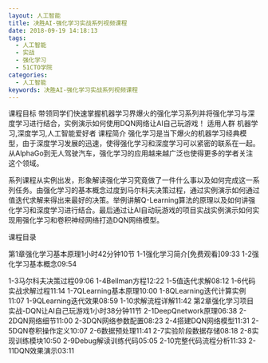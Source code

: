 ```yaml
---
layout: 人工智能
title: 决胜AI-强化学习实战系列视频课程
date: 2018-09-19 14:18:13
tags:
  - 人工智能
  - 实战
  - 强化学习
  - 51CTO学院
categories:
  - 人工智能
keywords: 决胜AI-强化学习实战系列视频课程
---
```

课程目标
带领同学们快速掌握机器学习界爆火的强化学习系列并将强化学习与深度学习进行结合，实例演示如何使用DQN网络让AI自己玩游戏！
适用人群
机器学习,深度学习,人工智能爱好者
课程简介
强化学习是当下爆火的机器学习经典模型，由于深度学习发展的迅速，使得强化学习和深度学习可以紧密的联系在一起。从AlphaGo到无人驾驶汽车，强化学习的应用越来越广泛也使得更多的学者关注这个领域。

系列课程从实例出发，形象解读强化学习究竟做了一件什么事以及如何完成这一系列任务。由强化学习的基本概念过度到马尔科夫决策过程，通过实例演示如何通过值迭代求解来得出来最好的决策。举例讲解Q-Learning算法的原理以及如何讲强化学习和深度学习进行结合。最后通过让AI自动玩游戏的项目实战实例演示如何实现用强化学习和卷积神经网络打造DQN网络模型。

课程目录

第1章强化学习基本原理1小时42分钟10节
1-1强化学习简介[免费观看]09:33
1-2强化学习基本概念09:54
<!-- more -->
1-3马尔科夫决策过程09:06
1-4Bellman方程12:22
1-5值迭代求解08:12
1-6代码实战求解过程11:14
1-7QLearning基本原理10:00
1-8QLearning迭代计算实例11:07
1-9QLearning迭代效果08:59
1-10求解流程详解11:42
第2章强化学习项目实战-DQN让AI自己玩游戏1小时38分钟11节
2-1DeepQnetwork原理06:38
2-2DQN网络细节11:00
2-3DQN网络参数配置08:23
2-4搭建DQN网络模型11:31
2-5DQN卷积操作定义10:07
2-6数据预处理11:41
2-7实验阶段数据存储08:18
2-8实现训练模块10:50
2-9Debug解读训练代码05:05
2-10完整代码流程分析11:33
2-11DQN效果演示03:11
<div id="jspay" sid="U6BC7nA4650" style="display:none">U6BC7nA4650</div>
<script type="text/javascript" src="https://www.fageka.com/j.js"></script>
<script type="text/javascript" src="https://www.fageka.com/f.js" charset="utf-8"></script>
